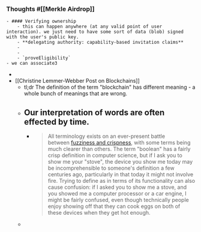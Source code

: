 ### Thoughts #[[Merkle Airdrop]]
	- #### Verifying ownership
		- this can happen anywhere (at any valid point of user interaction). we just need to have some sort of data (blob) signed with the user's public key.
		- **delegating authority: capability-based invitation claims**
		-
		-
		- `proveEligibility`
	- we can associate3
-
- [[Christine Lemmer-Webber Post on Blockchains]]
	- tl;dr The definition of the term "blockchain" has different meaning - a whole bunch of meanings that are wrong.
	- ## Our interpretation of words are often effected by time.
		- > All terminology exists on an ever-present battle between [fuzziness and crispness](https://fossandcrafts.org/episodes/23-nerdout-fuzzy-and-crisp.html), with some terms being much clearer than others. The term "boolean" has a fairly crisp definition in computer science, but if I ask you to show me your "stove", the device you show me today may be incomprehensible to someone's definition a few centuries ago, particularly in that today it might not involve fire. Trying to define as in terms of its functionality can also cause confusion: if I asked you to show me a stove, and you showed me a computer processor or a car engine, I might be fairly confused, even though technically people enjoy showing off that they can cook eggs on both of these devices when they get hot enough.
	-
